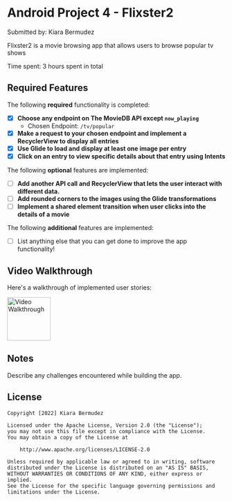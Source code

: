 # Android Project 4 - Flixster2

Submitted by: Kiara Bermudez

Flixster2 is a movie browsing app that allows users to browse popular tv shows

Time spent: 3 hours spent in total

## Required Features

The following **required** functionality is completed:

- [X] **Choose any endpoint on The MovieDB API except `now_playing`**
  - Chosen Endpoint: `/tv/popular`
- [X] **Make a request to your chosen endpoint and implement a RecyclerView to display all entries**
- [X] **Use Glide to load and display at least one image per entry**
- [X] **Click on an entry to view specific details about that entry using Intents**

The following **optional** features are implemented:

- [ ] **Add another API call and RecyclerView that lets the user interact with different data.** 
- [ ] **Add rounded corners to the images using the Glide transformations**
- [ ] **Implement a shared element transition when user clicks into the details of a movie**

The following **additional** features are implemented:

- [ ] List anything else that you can get done to improve the app functionality!

## Video Walkthrough

Here's a walkthrough of implemented user stories:

<img src='Flixster2-demo.gif' title='Video Walkthrough' width='100' alt='Video Walkthrough' />

## Notes

Describe any challenges encountered while building the app.

## License

    Copyright [2022] Kiara Bermudez

    Licensed under the Apache License, Version 2.0 (the "License");
    you may not use this file except in compliance with the License.
    You may obtain a copy of the License at

        http://www.apache.org/licenses/LICENSE-2.0

    Unless required by applicable law or agreed to in writing, software
    distributed under the License is distributed on an "AS IS" BASIS,
    WITHOUT WARRANTIES OR CONDITIONS OF ANY KIND, either express or implied.
    See the License for the specific language governing permissions and
    limitations under the License.

